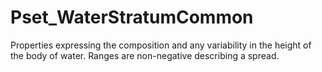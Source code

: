 # Pset_WaterStratumCommon

Properties expressing the composition and any variability in the height of the body of water. Ranges are non-negative describing a spread.
